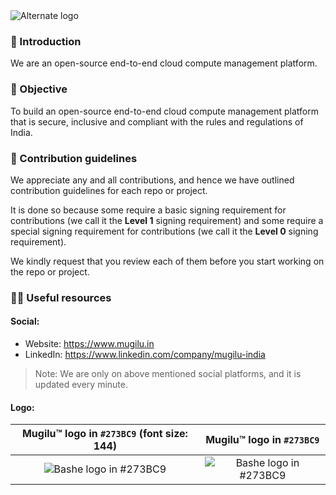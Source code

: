 <picture>
  <source media="(prefers-color-scheme: dark)" srcset="https://github.com/mugilu-india/.github/assets/68323012/a370186b-55fe-4700-9c3f-0a5b4ca1890a">
  <source media="(prefers-color-scheme: light)" srcset="https://github.com/mugilu-india/.github/assets/68323012/a370186b-55fe-4700-9c3f-0a5b4ca1890a">
  <img alt="Alternate logo" src="https://github.com/mugilu-india/.github/assets/68323012/a370186b-55fe-4700-9c3f-0a5b4ca1890a">
</picture>

### 👋 Introduction

We are an open-source end-to-end cloud compute management platform.

### 🎯 Objective

To build an open-source end-to-end cloud compute management platform that is secure, inclusive and compliant with the rules and regulations of India.

### 🌈 Contribution guidelines

We appreciate any and all contributions, and hence we have outlined contribution guidelines for each repo or project.

It is done so because some require a basic signing requirement for contributions (we call it the **Level 1** signing requirement) and some require a special signing requirement for contributions (we call it the **Level 0** signing requirement).

We kindly request that you review each of them before you start working on the repo or project.


### 👩‍💻 Useful resources

#### Social:
  - Website: https://www.mugilu.in
  - LinkedIn: https://www.linkedin.com/company/mugilu-india

> Note: We are only on above mentioned social platforms, and it is updated every minute.

#### Logo:

Mugilu™ logo in `#273BC9`  (font size: 144) |    Mugilu™ logo in `#273BC9`
:-------------------------: |  :-------------------------:
![ Bashe logo in `#273BC9`](https://github.com/mugilu-india/.github/assets/68323012/7dc9273c-86da-4eff-b22f-f5c4b3ae48ad) | ![ Bashe logo in `#273BC9`](https://github.com/mugilu-india/.github/assets/68323012/500c928c-d1cd-4b68-a7ad-d4a0d71a6ca7)



